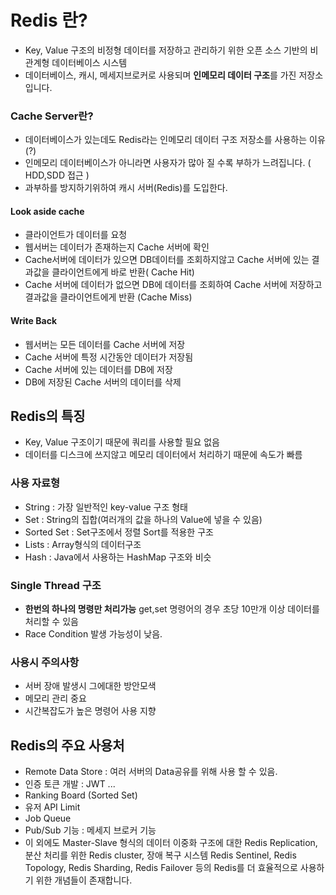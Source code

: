 # Redis 란?
- Key, Value 구조의 비정형 데이터를 저장하고 관리하기 위한 오픈 소스 기반의 비관계형 데이터베이스 시스템
- 데이터베이스, 캐시, 메세지브로커로 사용되며 **인메모리 데이터 구조**를 가진 저장소 입니다.
### Cache Server란?
- 데이터베이스가 있는데도 Redis라는 인메모리 데이터 구조 저장소를 사용하는 이유(?)
- 인메모리 데이터베이스가 아니라면 사용자가 많아 질 수록 부하가 느려집니다. ( HDD,SDD 접근 )
- 과부하를 방지하기위하여 캐시 서버(Redis)를 도입한다.
#### Look aside cache
- 클라이언트가 데이터를 요청
- 웹서버는 데이터가 존재하는지 Cache 서버에 확인
- Cache서버에 데이터가 있으면 DB데이터를 조회하지않고 Cache 서버에 있는 결과값을 클라이언트에게 바로 반환( Cache Hit)
- Cache 서버에 데이터가 없으면 DB에 데이터를 조회하여 Cache 서버에 저장하고 결과값을 클라이언트에게 반환 (Cache Miss)
#### Write Back
- 웹서버는 모든 데이터를 Cache 서버에 저장
- Cache 서버에 특정 시간동안 데이터가 저장됨
- Cache 서버에 있는 데이터를 DB에 저장
- DB에 저장된 Cache 서버의 데이터를 삭제

## Redis의 특징
- Key, Value 구조이기 때문에 쿼리를 사용할 필요 없음
- 데이터를 디스크에 쓰지않고 메모리 데이터에서 처리하기 때문에 속도가 빠름
### 사용 자료형
- String : 가장 일반적인 key-value 구조 형태
- Set : String의 집합(여러개의 값을 하나의 Value에 넣을 수 있음)
- Sorted Set : Set구조에서 정렬 Sort를 적용한 구조
- Lists : Array형식의 데이터구조
- Hash : Java에서 사용하는 HashMap 구조와 비슷
### Single Thread 구조
- **한번의 하나의 명령만 처리가능** get,set 명령어의 경우 초당 10만개 이상 데이터를 처리할 수 있음
- Race Condition 발생 가능성이 낮음.
### 사용시 주의사항
- 서버 장애 발생시 그에대한 방안모색
- 메모리 관리 중요
- 시간복잡도가 높은 명령어 사용 지향

## Redis의 주요 사용처
- Remote Data Store : 여러 서버의 Data공유를 위해 사용 할 수 있음.
- 인증 토큰 개발 : JWT ...
- Ranking Board (Sorted Set)
- 유저 API Limit
- Job Queue
- Pub/Sub 기능 : 메세지 브로커 기능
- 이 외에도 Master-Slave 형식의 데이터 이중화 구조에 대한 Redis Replication, 분산 처리를 위한 Redis cluster, 장애 복구 시스템 Redis Sentinel, Redis Topology, Redis Sharding, Redis Failover 등의 Redis를 더 효율적으로 사용하기 위한 개념들이 존재합니다.